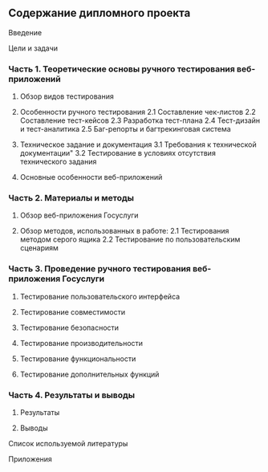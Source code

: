 ## Содержание дипломного проекта 

Введение 

Цели и задачи

### Часть 1.  Теоретические основы ручного тестирования веб-приложений

1. Обзор видов тестирования
   
2. Особенности ручного тестирования
	2.1 Составление чек-листов
	2.2 Составление тест-кейсов
	2.3 Разработка тест-плана
	2.4 Тест-дизайн и тест-аналитика
	2.5 Баг-репорты и багтрекинговая система

3. Техническое задание и документация
	3.1 Требования к технической документации"
	3.2 Тестирование в условиях отсутствия технического задания

4. Основные особенности веб-приложений 
	
### Часть 2. Материалы и методы

1. Обзор веб-приложения Госуслуги

2. Обзор методов, использованных в работе: 
	2.1 Тестирования методом серого ящика
	2.2 Тестирование по пользовательским сценариям 

### Часть 3. Проведение ручного тестирования веб-приложения Госуслуги

1. Тестирование пользовательского интерфейса

2. Тестирование совместимости 

3. Тестирование безопасности

4. Тестирование производительности

5. Тестирование функциональности

6. Тестирование дополнительных функций

### Часть 4. Результаты и выводы

1. Результаты
   
2. Выводы

Список используемой литературы

Приложения
